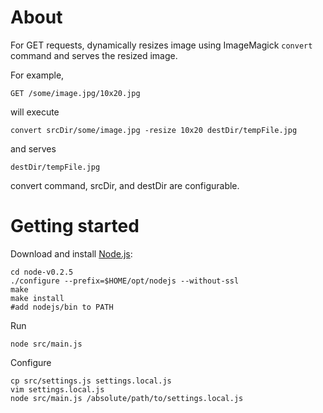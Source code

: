 # About

For GET requests, dynamically resizes image using ImageMagick `convert` command and serves the resized image.

For example,

    GET /some/image.jpg/10x20.jpg

will execute

    convert srcDir/some/image.jpg -resize 10x20 destDir/tempFile.jpg

and serves

    destDir/tempFile.jpg

convert command, srcDir, and destDir are configurable.

# Getting started

Download and install [Node.js](http://nodejs.org/):

    cd node-v0.2.5
    ./configure --prefix=$HOME/opt/nodejs --without-ssl
    make
    make install
    #add nodejs/bin to PATH

Run

    node src/main.js

Configure

    cp src/settings.js settings.local.js
    vim settings.local.js
    node src/main.js /absolute/path/to/settings.local.js

